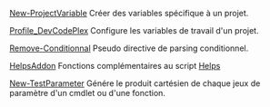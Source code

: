 [New-ProjectVariable](https://psionic.codeplex.com/SourceControl/latest#trunk/Tools/New-ProjectVariable.ps1)
 Créer des variables spécifique à un projet.

[Profile_DevCodePlex](https://psionic.codeplex.com/SourceControl/latest#trunk/Tools/Profile_DevCodePlex.Ps1)
 Configure les variables de travail d'un projet.

[Remove-Conditionnal](https://psionic.codeplex.com/SourceControl/latest#trunk/Tools/Remove-Conditionnal.ps1)
 Pseudo directive de parsing conditionnel.

[HelpsAddon](https://psionic.codeplex.com/SourceControl/latest#trunk/Tools/HelpsAddon.ps1)
Fonctions complémentaires au script [Helps](https://github.com/nightroman/Helps)

[New-TestParameter](https://psionic.codeplex.com/SourceControl/latest#trunk/Tools/New-TestParameter.ps1)
Génére le produit cartésien de chaque jeux de paramètre d'un cmdlet ou d'une fonction.